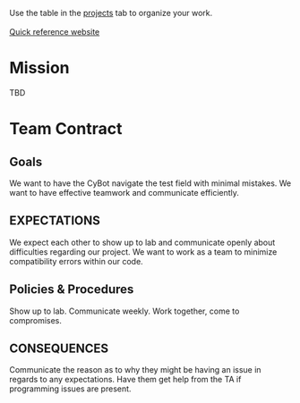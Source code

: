 Use the table in the <a href="https://github.com/alex-pallan/CPRE288-Final-Project/projects" target="_self">projects</a> tab to organize your work.
<br /><br /><a href="https://alex-pallan.github.io/cpre288-quick-reference/register-tables.html" target="_blank">Quick reference website</a>
# Mission
TBD
# Team Contract
## Goals
We want to have the CyBot navigate the test field with minimal mistakes.
We want to have effective teamwork and communicate efficiently.
## EXPECTATIONS
We expect each other to show up to lab and communicate openly about difficulties regarding our
project. We want to work as a team to minimize compatibility errors within our code.
## Policies & Procedures
Show up to lab.
Communicate weekly.
Work together, come to compromises.
## CONSEQUENCES
Communicate the reason as to why they might be having an issue in regards to any expectations.
Have them get help from the TA if programming issues are present.
